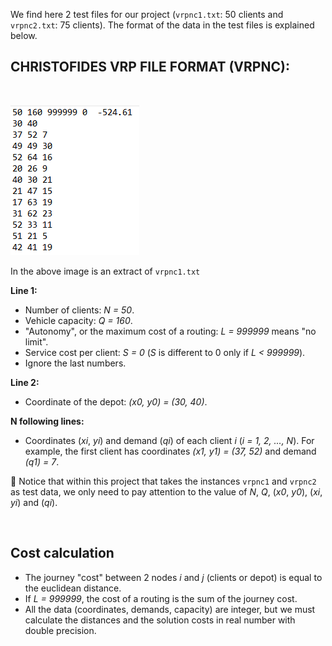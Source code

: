 We find here 2 test files for our project (`vrpnc1.txt`: 50 clients and `vrpnc2.txt`: 75 clients). The format of the data in the test files is explained below.

## CHRISTOFIDES VRP FILE FORMAT (VRPNC):

<br>

![](/Test-data/vrpnc1-extract.PNG)

In the above image is an extract of `vrpnc1.txt`

**Line 1:**
- Number of clients: _N = 50_.
- Vehicle capacity: _Q = 160_.
- "Autonomy", or the maximum cost of a routing: _L = 999999_ means "no limit".
- Service cost per client: _S = 0_ (_S_ is different to 0 only if _L < 999999_).
- Ignore the last numbers.

**Line 2:**
- Coordinate of the depot: _(_x0_, _y0_) = (30, 40)_.

**N following lines:**
- Coordinates (_xi_, _yi_) and demand (_qi_) of each client _i_ (_i = 1, 2, ..., N_). For example, the first client has coordinates _(_x1_, _y1_) = (37, 52)_ and demand _(_q1_) = 7_.

📌 Notice that within this project that takes the instances `vrpnc1` and `vrpnc2` as test data, we only need to pay attention to the value of _N_, _Q_, (_x0_, _y0_), (_xi_, _yi_) and (_qi_).

<br>

## Cost calculation
- The journey "cost" between 2 nodes _i_ and _j_ (clients or depot) is equal to the euclidean distance.
- If _L = 999999_, the cost of a routing is the sum of the journey cost.
- All the data (coordinates, demands, capacity) are integer, but we must calculate the distances and the solution costs in real number with double precision.